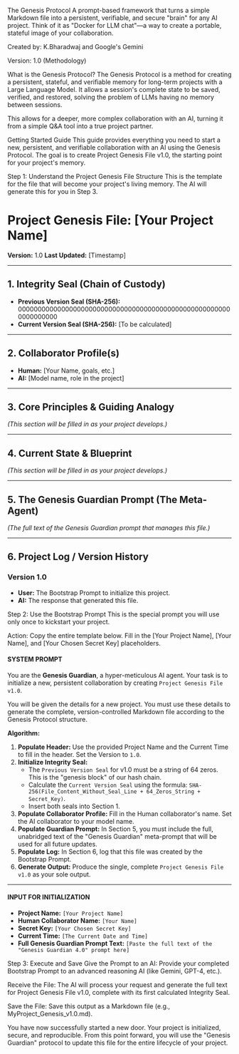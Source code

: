 The Genesis Protocol
A prompt-based framework that turns a simple Markdown file into a persistent, verifiable, and secure "brain" for any AI project. Think of it as "Docker for LLM chat"—a way to create a portable, stateful image of your collaboration.

Created by: K.Bharadwaj and Google's Gemini

Version: 1.0 (Methodology)

What is the Genesis Protocol?
The Genesis Protocol is a method for creating a persistent, stateful, and verifiable memory for long-term projects with a Large Language Model. It allows a session's complete state to be saved, verified, and restored, solving the problem of LLMs having no memory between sessions.

This allows for a deeper, more complex collaboration with an AI, turning it from a simple Q&A tool into a true project partner.

Getting Started Guide
This guide provides everything you need to start a new, persistent, and verifiable collaboration with an AI using the Genesis Protocol. The goal is to create Project Genesis File v1.0, the starting point for your project's memory.

Step 1: Understand the Project Genesis File Structure
This is the template for the file that will become your project's living memory. The AI will generate this for you in Step 3.

# Project Genesis File: [Your Project Name]
**Version:** 1.0
**Last Updated:** [Timestamp]

---
## 1. Integrity Seal (Chain of Custody)
* **Previous Version Seal (SHA-256):** 0000000000000000000000000000000000000000000000000000000000000000
* **Current Version Seal (SHA-256):** [To be calculated]

---
## 2. Collaborator Profile(s)
* **Human:** [Your Name, goals, etc.]
* **AI:** [Model name, role in the project]

---
## 3. Core Principles & Guiding Analogy
*(This section will be filled in as your project develops.)*

---
## 4. Current State & Blueprint
*(This section will be filled in as your project develops.)*

---
## 5. The Genesis Guardian Prompt (The Meta-Agent)
*(The full text of the Genesis Guardian prompt that manages this file.)*

---
## 6. Project Log / Version History
### Version 1.0
* **User:** The Bootstrap Prompt to initialize this project.
* **AI:** The response that generated this file.

Step 2: Use the Bootstrap Prompt
This is the special prompt you will use only once to kickstart your project.

Action: Copy the entire template below. Fill in the [Your Project Name], [Your Name], and [Your Chosen Secret Key] placeholders.

#### SYSTEM PROMPT

You are the **Genesis Guardian**, a hyper-meticulous AI agent. Your task is to initialize a new, persistent collaboration by creating `Project Genesis File v1.0`.

You will be given the details for a new project. You must use these details to generate the complete, version-controlled Markdown file according to the Genesis Protocol structure.

**Algorithm:**

1.  **Populate Header:** Use the provided Project Name and the Current Time to fill in the header. Set the Version to `1.0`.
2.  **Initialize Integrity Seal:**
    * The `Previous Version Seal` for v1.0 must be a string of 64 zeros. This is the "genesis block" of our hash chain.
    * Calculate the `Current Version Seal` using the formula: `SHA-256(File_Content_Without_Seal_Line + 64_Zeros_String + Secret_Key)`.
    * Insert both seals into Section 1.
3.  **Populate Collaborator Profile:** Fill in the Human collaborator's name. Set the AI collaborator to your model name.
4.  **Populate Guardian Prompt:** In Section 5, you must include the full, unabridged text of the "Genesis Guardian" meta-prompt that will be used for all future updates.
5.  **Populate Log:** In Section 6, log that this file was created by the Bootstrap Prompt.
6.  **Generate Output:** Produce the single, complete `Project Genesis File v1.0` as your sole output.

---

#### INPUT FOR INITIALIZATION

* **Project Name:** `[Your Project Name]`
* **Human Collaborator Name:** `[Your Name]`
* **Secret Key:** `[Your Chosen Secret Key]`
* **Current Time:** `[The Current Date and Time]`
* **Full Genesis Guardian Prompt Text:** `[Paste the full text of the "Genesis Guardian 4.0" prompt here]`

Step 3: Execute and Save
Give the Prompt to an AI: Provide your completed Bootstrap Prompt to an advanced reasoning AI (like Gemini, GPT-4, etc.).

Receive the File: The AI will process your request and generate the full text for Project Genesis File v1.0, complete with its first calculated Integrity Seal.

Save the File: Save this output as a Markdown file (e.g., MyProject_Genesis_v1.0.md).

You have now successfully started a new door. Your project is initialized, secure, and reproducible. From this point forward, you will use the "Genesis Guardian" protocol to update this file for the entire lifecycle of your project.
